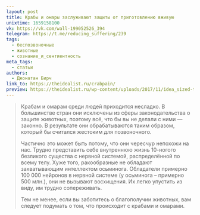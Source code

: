 ```yaml
---
layout: post
title: Крабы и омары заслуживают защиты от приготовлению вживую
unixtime: 1659158100
vk: https://vk.com/wall-199052526_394
telegram: https://t.me/reducing_suffering/239
tags:
  - беспозвоночные
  - животные
  - сознание_и_сентиентность
meta_tags:
  - статьи
authors:
  - Джонатан Бирч
link_to: https://theidealist.ru/crabpain/
preview: https://theidealist.ru/wp-content/uploads/2017/11/idea_sized-tatiana-vdp-8303686406_896d68cdb6_o-1200x720.jpg
---
```

>Крабам и омарам среди людей приходится несладко. В большинстве стран они исключены из сферы законодательства о защите животных, поэтому всё, что бы вы не делали с ними — законно. В результате они обрабатываются таким образом, который бы считался жестоким для позвоночного.
>
>Частично это может быть потому, что они чересчур непохожи на нас. Трудно представить себе внутреннюю жизнь 10-ногого безликого существа с нервной системой, распределённой по всему телу. Хуже того, ракообразные не обладают захватывающим интеллектом осьминога. Обладатели примерно 100 000 нейронов в нервной системе (у осьминога – примерно 500 млн.), они не вызывают восхищения. Их легко упустить из виду, им трудно сопереживать.
>
>Тем не менее, если вы заботитесь о благополучии животных, вам следует подумать о том, что происходит с крабами и омарами.